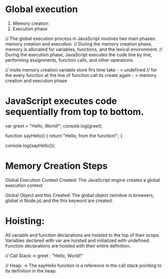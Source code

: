 # Global execution 
1. Memory creation 
 2. Execution phase 

// The global execution process in JavaScript involves two main phases: memory creation and execution.
// During the memory creation phase, memory is allocated for variables, functions, and the lexical environment.
// During the execution phase, JavaScript executes the code line by line, performing assignments, function calls, and other operations.

//  insite memory creation variable store firs time take - > undefined 
//  for the every function at the line of function call its create again - > memory creation and execution phase 

# JavaScript executes code sequentially from top to bottom.

var greet = "Hello, World!";
console.log(greet);

function sayHello() {
    return "Hello, from the function!";
}

console.log(sayHello());

# Memory Creation Steps
Global Execution Context Created:
The JavaScript engine creates a global execution context

Global Object and this Created:
The global object (window in browsers, global in Node.js) and the this keyword are created.
# Hoisting:
All variable and function declarations are hoisted to the top of their scope.
Variables declared with var are hoisted and initialized with undefined.
Function declarations are hoisted with their entire definition.


// Call Stack:->  greet : "Hello, World!"

// Heap: -> The sayHello function is a reference in the call stack pointing to its definition in the heap.